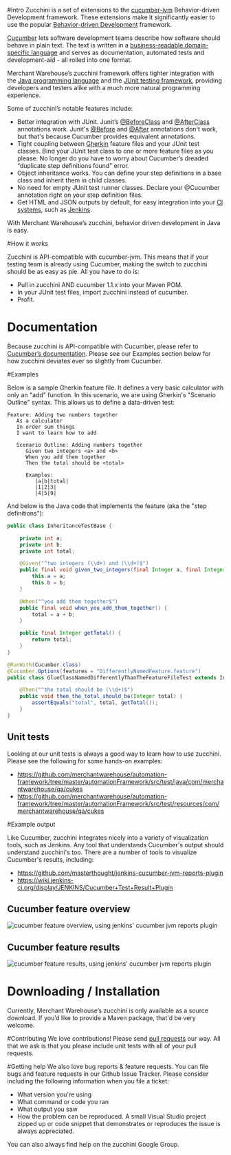 #Intro
Zucchini is a set of extensions to the [cucumber-jvm](https://github.com/cucumber/cucumber-jvm) Behavior-driven Development framework. These extensions make it significantly easier to use the popular [Behavior-driven Development](http://en.wikipedia.org/wiki/Behavior-driven_development) framework.

[Cucumber](http://cukes.info/) lets software development teams describe how software should behave in plain text. The text is written in a [business-readable domain-specific language](http://www.martinfowler.com/bliki/BusinessReadableDSL.html) and serves as documentation, automated tests and development-aid - all rolled into one format.

Merchant Warehouse’s zucchini framework offers tighter integration with the [Java programming language](http://www.java.com/en/) and the [JUnit testing framework](http://junit.org/), providing developers and testers alike with a much more natural programming experience.

Some of zucchini’s notable features include:
* Better integration with JUnit. Junit’s [@BeforeClass](http://junit.sourceforge.net/javadoc/org/junit/BeforeClass.html) and [@AfterClass](http://junit.sourceforge.net/javadoc/org/junit/AfterClass.html) annotations work. Junit's [@Before](http://junit.sourceforge.net/javadoc/org/junit/Before.html) and [@After](http://junit.sourceforge.net/javadoc/org/junit/After.html) annotations don't work, but that's because Cucumber provides equivalent annotations.
* Tight coupling between [Gherkin](https://github.com/cucumber/cucumber/wiki/Gherkin) feature files and your JUnit test classes. Bind your JUnit test class to one or more feature files as you please. No longer do you have to worry about Cucumber’s dreaded “duplicate step definitions found” error.
* Object inheritance works. You can define your step definitions in a base class and inherit them in child classes.
* No need for empty JUnit test runner classes. Declare your @Cucumber annotation right on your step definition files.
* Get HTML and JSON outputs by default, for easy integration into your [CI systems](http://en.wikipedia.org/wiki/Continuous_integration), such as [Jenkins](http://jenkins-ci.org/).

With Merchant Warehouse’s zucchini, behavior driven development in Java is easy.

#How it works

Zucchini is API-compatible with cucumber-jvm. This means that if your testing team is already using Cucumber, making the switch to zucchini should be as easy as pie. All you have to do is:
- Pull in zucchini AND cucumber 1.1.x into your Maven POM.
- In your JUnit test files, import zucchini instead of cucumber.
- Profit.

# Documentation

Because zucchini is API-compatible with Cucumber, please refer to [Cucumber’s documentation](http://cukes.info/platforms.html). Please see our Examples section below for how zucchini deviates ever so slightly from Cucumber.

#Examples

Below is a sample Gherkin feature file. It defines a very basic calculator with only an "add" function. In this scenario, we are using Gherkin's "Scenario Outline" syntax. This allows us to define a data-driven test:

```cucumber
Feature: Adding two numbers together
   As a calculator
   In order sum things
   I want to learn how to add

   Scenario Outline: Adding numbers together
      Given two integers <a> and <b>
      When you add them together
      Then the total should be <total>

      Examples:
         |a|b|total|
         |1|2|3|
         |4|5|9|
```

And below is the Java code that implements the feature (aka the "step definitions"):

```java
public class InheritanceTestBase {

    private int a;
    private int b;
    private int total;

    @Given("^two integers (\\d+) and (\\d+)$")
    public final void given_two_integers(final Integer a, final Integer b) {
        this.a = a;
        this.b = b;
    }

    @When("^you add them together$")
    public final void when_you_add_them_together() {
        total = a + b;
    }

    public final Integer getTotal() {
        return total;
    }
}

@RunWith(Cucumber.class)
@Cucumber.Options(features = "DifferentlyNamedFeature.feature")
public class GlueClassNamedDifferentlyThanTheFeatureFileTest extends InheritanceTestBase {

    @Then("^the total should be (\\d+)$")
    public void then_the_total_should_be(Integer total) {
        assertEquals("total", total, getTotal());
    }
}
```

## Unit tests

Looking at our unit tests is always a good way to learn how to use zucchini. Please see the following for some hands-on examples:

* https://github.com/merchantwarehouse/automation-framework/tree/master/automationFramework/src/test/java/com/merchantwarehouse/qa/cukes
* https://github.com/merchantwarehouse/automation-framework/tree/master/automationFramework/src/test/resources/com/merchantwarehouse/qa/cukes

#Example output

Like Cucumber, zucchini integrates nicely into a variety of visualization tools, such as Jenkins. Any tool that understands Cucumber's output should understand zucchini's too. There are a number of tools to visualize Cucumber's results, including:

* https://github.com/masterthought/jenkins-cucumber-jvm-reports-plugin
* https://wiki.jenkins-ci.org/display/JENKINS/Cucumber+Test+Result+Plugin

## Cucumber feature overview
![cucumber feature overview, using jenkins' cucumber jvm reports plugin ](https://raw.github.com/merchantwarehouse/zucchini/master/.README/CucumberFeatureOverview.png)

## Cucumber feature results
![cucumber feature results, using jenkins' cucumber jvm reports plugin](https://raw.github.com/merchantwarehouse/zucchini/master/.README/CucumberFeatureResult.png)
 
 
# Downloading / Installation
Currently, Merchant Warehouse’s zucchini is only available as a source download. If you’d like to provide a Maven package, that'd be very welcome.

#Contributing
We love contributions! Please send [pull requests](https://help.github.com/articles/using-pull-requests) our way. All that we ask is that you please include unit tests with all of your pull requests.

#Getting help
We also love bug reports & feature requests. You can file bugs and feature requests in our Github Issue Tracker. Please consider including the following information when you file a ticket:
* What version you're using
* What command or code you ran
* What output you saw
* How the problem can be reproduced. A small Visual Studio project zipped up or code snippet that demonstrates or reproduces the issue is always appreciated.

You can also always find help on the zucchini Google Group.
